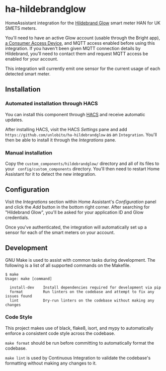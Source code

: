 # ha-hildebrandglow
HomeAssistant integration for the [Hildebrand Glow](https://www.hildebrand.co.uk/our-products/) smart meter HAN for UK SMETS meters.

You'll need to have an active Glow account (usable through the Bright app), [a Consumer Access Device](https://www.hildebrand.co.uk/our-products/), and MQTT access enabled before using this integration. If you haven't been given MQTT connection details by Hildebrand, you'll need to contact them and request MQTT access be enabled for your account.

This integration will currently emit one sensor for the current usage of each detected smart meter.

## Installation
### Automated installation through HACS
You can install this component through [HACS](https://hacs.xyz/) and receive automatic updates.

After installing HACS, visit the HACS _Settings_ pane and add `https://github.com/unlobito/ha-hildebrandglow` as an `Integration`. You'll then be able to install it through the _Integrations_ pane.

### Manual installation
Copy the `custom_components/hildebrandglow/` directory and all of its files to your ` config/custom_components` directory. You'll then need to restart Home Assistant for it to detect the new integration.

## Configuration
Visit the _Integrations_ section within Home Assistant's _Configuration_ panel and click the _Add_ button in the bottom right corner. After searching for "Hildebrand Glow", you'll be asked for your application ID and Glow credentials.

Once you've authenticated, the integration will automatically set up a sensor for each of the smart meters on your account.

## Development
GNU Make is used to assist with common tasks during development. The following
is a list of all supported commands on the Makefile.

```
$ make
Usage: make [command]

  install-dev    Install dependencies required for development via pip
  format         Run linters on the codebase and attempt to fix any issues found
  lint           Dry-run linters on the codebase without making any changes
```

### Code Style
This project makes use of black, flake8, isort, and mypy to automatically enforce
a consistent code style across the codebase. 

`make format` should be run before committing to automatically format the
codebase.

`make lint` is used by Continuous Integration to validate the codebase's
formatting without making any changes to it.
